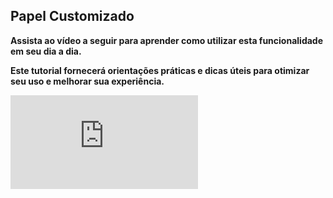 ## Papel Customizado

**Assista ao vídeo a seguir para aprender como utilizar esta funcionalidade em seu dia a dia.**

**Este tutorial fornecerá orientações práticas e dicas úteis para otimizar seu uso e melhorar sua experiência.**

<div class="video-container">
  <iframe
    src="https://player.vimeo.com/video/1121635900"
    title="Tutoria Vimeo"
    frameborder="0"
    allow="autoplay; fullscreen; picture-in-picture"
    allowfullscreen>
  </iframe>
</div>
